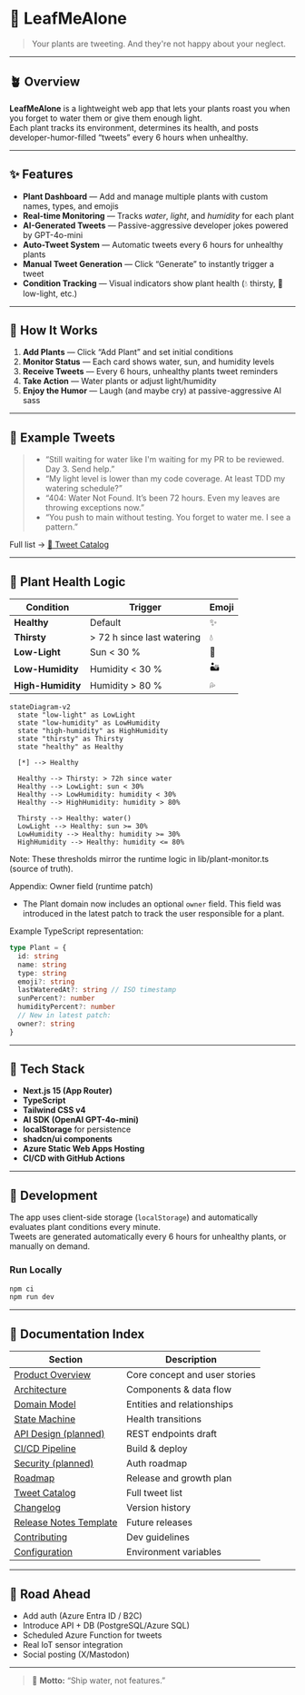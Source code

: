 # 🌿 LeafMeAlone

> Your plants are tweeting. And they're not happy about your neglect.

---

## 🪴 Overview

**LeafMeAlone** is a lightweight web app that lets your plants roast you when you forget to water them or give them enough light.  
Each plant tracks its environment, determines its health, and posts developer-humor-filled “tweets” every 6 hours when unhealthy.

---

## ✨ Features

- **Plant Dashboard** — Add and manage multiple plants with custom names, types, and emojis  
- **Real-time Monitoring** — Tracks *water*, *light*, and *humidity* for each plant  
- **AI-Generated Tweets** — Passive-aggressive developer jokes powered by GPT-4o-mini  
- **Auto-Tweet System** — Automatic tweets every 6 hours for unhealthy plants  
- **Manual Tweet Generation** — Click “Generate” to instantly trigger a tweet  
- **Condition Tracking** — Visual indicators show plant health (💧 thirsty, 🌙 low-light, etc.)

---

## 🌱 How It Works

1. **Add Plants** — Click “Add Plant” and set initial conditions  
2. **Monitor Status** — Each card shows water, sun, and humidity levels  
3. **Receive Tweets** — Every 6 hours, unhealthy plants tweet reminders  
4. **Take Action** — Water plants or adjust light/humidity  
5. **Enjoy the Humor** — Laugh (and maybe cry) at passive-aggressive AI sass  

---

## 💬 Example Tweets

> - “Still waiting for water like I'm waiting for my PR to be reviewed. Day 3. Send help.”  
> - “My light level is lower than my code coverage. At least TDD my watering schedule?”  
> - “404: Water Not Found. It’s been 72 hours. Even my leaves are throwing exceptions now.”  
> - “You push to main without testing. You forget to water me. I see a pattern.”

Full list → [📜 Tweet Catalog](docs/TWEET_CATALOG.md)

---

## 🧠 Plant Health Logic

| Condition | Trigger | Emoji |
|------------|----------|--------|
| **Healthy** | Default | ✨ |
| **Thirsty** | > 72 h since last watering | 💧 |
| **Low-Light** | Sun < 30 % | 🌙 |
| **Low-Humidity** | Humidity < 30 % | 🏜️ |
| **High-Humidity** | Humidity > 80 % | 💦 |

```mermaid
stateDiagram-v2
  state "low-light" as LowLight
  state "low-humidity" as LowHumidity
  state "high-humidity" as HighHumidity
  state "thirsty" as Thirsty
  state "healthy" as Healthy

  [*] --> Healthy

  Healthy --> Thirsty: > 72h since water
  Healthy --> LowLight: sun < 30%
  Healthy --> LowHumidity: humidity < 30%
  Healthy --> HighHumidity: humidity > 80%

  Thirsty --> Healthy: water()
  LowLight --> Healthy: sun >= 30%
  LowHumidity --> Healthy: humidity >= 30%
  HighHumidity --> Healthy: humidity <= 80%

```

Note: These thresholds mirror the runtime logic in lib/plant-monitor.ts (source of truth).

Appendix: Owner field (runtime patch)

- The Plant domain now includes an optional `owner` field. This field was introduced in the latest patch to track the user responsible for a plant.

Example TypeScript representation:

```ts
type Plant = {
  id: string
  name: string
  type: string
  emoji?: string
  lastWateredAt?: string // ISO timestamp
  sunPercent?: number
  humidityPercent?: number
  // New in latest patch:
  owner?: string 
}
```

---

## 🧰 Tech Stack

- **Next.js 15 (App Router)**
- **TypeScript**
- **Tailwind CSS v4**
- **AI SDK (OpenAI GPT-4o-mini)**
- **localStorage** for persistence
- **shadcn/ui components**
- **Azure Static Web Apps Hosting**
- **CI/CD with GitHub Actions**

---

## 🧪 Development

The app uses client-side storage (`localStorage`) and automatically evaluates plant conditions every minute.  
Tweets are generated automatically every 6 hours for unhealthy plants, or manually on demand.

### Run Locally
```bash
npm ci
npm run dev
```

---

## 🧩 Documentation Index

| Section | Description |
|----------|--------------|
| [Product Overview](docs/PRODUCT_OVERVIEW.md) | Core concept and user stories |
| [Architecture](docs/ARCHITECTURE.md) | Components & data flow |
| [Domain Model](docs/DOMAIN_MODEL.md) | Entities and relationships |
| [State Machine](docs/STATE_MACHINE.md) | Health transitions |
| [API Design (planned)](docs/API_DESIGN.md) | REST endpoints draft |
| [CI/CD Pipeline](docs/CI_CD.md) | Build & deploy |
| [Security (planned)](docs/SECURITY.md) | Auth roadmap |
| [Roadmap](docs/ROADMAP.md) | Release and growth plan |
| [Tweet Catalog](docs/TWEET_CATALOG.md) | Full tweet list |
| [Changelog](docs/CHANGELOG.md) | Version history |
| [Release Notes Template](docs/RELEASE_NOTES_TEMPLATE.md) | Future releases |
| [Contributing](docs/CONTRIBUTING.md) | Dev guidelines |
| [Configuration](docs/CONFIGURATION.md) | Environment variables |

---

## 🚀 Road Ahead

- Add auth (Azure Entra ID / B2C)  
- Introduce API + DB (PostgreSQL/Azure SQL)  
- Scheduled Azure Function for tweets  
- Real IoT sensor integration  
- Social posting (X/Mastodon)

---

> 💚 **Motto:** “Ship water, not features.”

